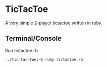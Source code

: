 # TicTacToe

A very simple 2-player tictactoe written in ruby.

## Terminal/Console
Run tictactoe.rb

``../tic-tac-toe:~$ ruby tictactoe.rb
``
